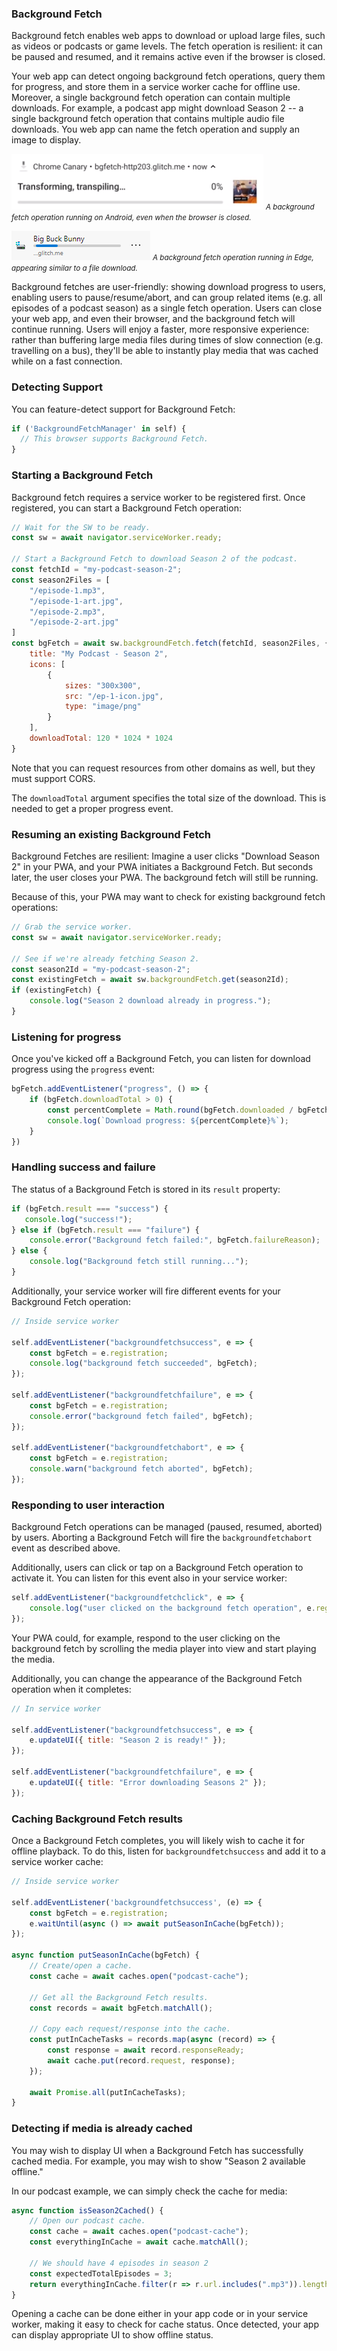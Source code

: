 ### Background Fetch

Background fetch enables web apps to download or upload large files, such as videos or podcasts or game levels. The fetch operation is resilient: it can be paused and resumed, and it remains active even if the browser is closed.

Your web app can detect ongoing background fetch operations, query them for progress, and store them in a service worker cache for offline use. Moreover, a single background fetch operation can contain multiple downloads. For example, a podcast app might download Season 2 -- a single background fetch operation that contains multiple audio file downloads. You web app can name the fetch operation and supply an image to display.

![Image of Background Fetch executing on Android](/assets/background-fetch-android.png)
*<small>A background fetch operation running on Android, even when the browser is closed.</small>*

![Image of Background Fetch executing on Android](/assets/background-fetch-edge.png)
*<small>A background fetch operation running in Edge, appearing similar to a file download.</small>*

Background fetches are user-friendly: showing download progress to users, enabling users to pause/resume/abort, and can group related items (e.g. all episodes of a podcast season) as a single fetch operation. Users can close your web app, and even their browser, and the background fetch will continue running. Users will enjoy a faster, more responsive experience: rather than buffering large media files during times of slow connection (e.g. travelling on a bus), they'll be able to instantly play media that was cached while on a fast connection.

### Detecting Support
You can feature-detect support for Background Fetch:

```js
if ('BackgroundFetchManager' in self) {
  // This browser supports Background Fetch.
}
```

### Starting a Background Fetch
Background fetch requires a service worker to be registered first. Once registered, you can start a Background Fetch operation:

```js
// Wait for the SW to be ready.
const sw = await navigator.serviceWorker.ready;

// Start a Background Fetch to download Season 2 of the podcast.
const fetchId = "my-podcast-season-2";
const season2Files = [
    "/episode-1.mp3",
    "/episode-1-art.jpg",
    "/episode-2.mp3",
    "/episode-2-art.jpg"
]
const bgFetch = await sw.backgroundFetch.fetch(fetchId, season2Files, {
    title: "My Podcast - Season 2",
    icons: [
        {
            sizes: "300x300",
            src: "/ep-1-icon.jpg",
            type: "image/png"
        }
    ],
    downloadTotal: 120 * 1024 * 1024
}
```

Note that you can request resources from other domains as well, but they must support CORS.

The `downloadTotal` argument specifies the total size of the download. This is needed to get a proper progress event.

### Resuming an existing Background Fetch
Background Fetches are resilient: Imagine a user clicks "Download Season 2" in your PWA, and your PWA initiates a Background Fetch. But seconds later, the user closes your PWA. The background fetch will still be running.

Because of this, your PWA may want to check for existing background fetch operations:

```js
// Grab the service worker.
const sw = await navigator.serviceWorker.ready;

// See if we're already fetching Season 2.
const season2Id = "my-podcast-season-2";
const existingFetch = await sw.backgroundFetch.get(season2Id);
if (existingFetch) {
    console.log("Season 2 download already in progress.");
}
```

### Listening for progress
Once you've kicked off a Background Fetch, you can listen for download progress using the `progress` event:

```js
bgFetch.addEventListener("progress", () => {
    if (bgFetch.downloadTotal > 0) {
        const percentComplete = Math.round(bgFetch.downloaded / bgFetch.downloadTotal * 100);
        console.log(`Download progress: ${percentComplete}%`);
    }
})
```

### Handling success and failure
The status of a Background Fetch is stored in its `result` property:

```js
if (bgFetch.result === "success") {
   console.log("success!"); 
} else if (bgFetch.result === "failure") {
    console.error("Background fetch failed:", bgFetch.failureReason);
} else {
    console.log("Background fetch still running...");
}
```

Additionally, your service worker will fire different events for your Background Fetch operation:

```js
// Inside service worker

self.addEventListener("backgroundfetchsuccess", e => {
    const bgFetch = e.registration;
    console.log("background fetch succeeded", bgFetch);
});

self.addEventListener("backgroundfetchfailure", e => {
    const bgFetch = e.registration;
    console.error("background fetch failed", bgFetch);
});

self.addEventListener("backgroundfetchabort", e => {
    const bgFetch = e.registration;
    console.warn("background fetch aborted", bgFetch);
});

```

### Responding to user interaction 
Background Fetch operations can be managed (paused, resumed, aborted) by users. Aborting a Background Fetch will fire the `backgroundfetchabort` event as described above.

Additionally, users can click or tap on a Background Fetch operation to activate it. You can listen for this event also in your service worker:

```js
self.addEventListener("backgroundfetchclick", e => {
    console.log("user clicked on the background fetch operation", e.registration);
});
```

Your PWA could, for example, respond to the user clicking on the background fetch by scrolling the media player into view and start playing the media.

Additionally, you can change the appearance of the Background Fetch operation when it completes:

```js
// In service worker

self.addEventListener("backgroundfetchsuccess", e => {
    e.updateUI({ title: "Season 2 is ready!" });
});

self.addEventListener("backgroundfetchfailure", e => {
    e.updateUI({ title: "Error downloading Seasons 2" });
});
```

### Caching Background Fetch results
Once a Background Fetch completes, you will likely wish to cache it for offline playback. To do this, listen for `backgroundfetchsuccess` and add it to a service worker cache:

```js
// Inside service worker

self.addEventListener('backgroundfetchsuccess', (e) => {
    const bgFetch = e.registration;
    e.waitUntil(async () => await putSeasonInCache(bgFetch));
});

async function putSeasonInCache(bgFetch) {
    // Create/open a cache.
    const cache = await caches.open("podcast-cache");

    // Get all the Background Fetch results.
    const records = await bgFetch.matchAll();

    // Copy each request/response into the cache.
    const putInCacheTasks = records.map(async (record) => {
        const response = await record.responseReady;
        await cache.put(record.request, response);
    });

    await Promise.all(putInCacheTasks);
}
```

### Detecting if media is already cached

You may wish to display UI when a Background Fetch has successfully cached media. For example, you may wish to show "Season 2 available offline." 

In our podcast example, we can simply check the cache for media:

```js
async function isSeason2Cached() {
    // Open our podcast cache.
    const cache = await caches.open("podcast-cache");
    const everythingInCache = await cache.matchAll();

    // We should have 4 episodes in season 2
    const expectedTotalEpisodes = 3;
    return everythingInCache.filter(r => r.url.includes(".mp3")).length === expectedTotalEpisodes;
}
```

Opening a cache can be done either in your app code or in your service worker, making it easy to check for cache status. Once detected, your app can display appropriate UI to show offline status.